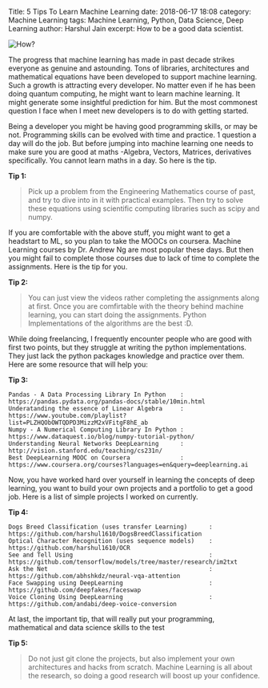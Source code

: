 Title: 5 Tips To Learn Machine Learning
date: 2018-06-17 18:08
category: Machine Learning
tags: Machine Learning, Python, Data Science, Deep Learning
author: Harshul Jain
excerpt: How to be a good data scientist.

![How?](theme/img/how.jpg)

The progress that machine learning has made in past decade strikes everyone as genuine and astounding. Tons of libraries, architectures and mathematical equations have been developed to support machine learning. Such a growth is attracting every developer. No matter even if he has been doing quantum computing, he might want to learn machine learning. It might generate some insightful prediction for him. But the most commonest question I face when I meet new developers is to do with getting started.

Being a developer you might be having good programming skills, or may be not. Programming skills can be evolved with time and practice. 1 question a day will do the job. But before jumping into machine learning one needs to make sure you are good at maths -Algebra, Vectors, Matrices, derivatives specifically. You cannot learn maths in a day. So here is the tip.

**Tip 1:** 
>Pick up a problem from the Engineering Mathematics course of past, and try to dive into in it with practical examples. Then try to solve these equations using scientific computing libraries such as scipy and numpy.

If you are comfortable with the above stuff, you might want to get a headstart to ML, so you plan to take the MOOCs on coursera. Machine Learning courses by Dr. Andrew Ng are most popular these days. But then you might fail to complete those courses due to lack of time to complete the assignments. Here is the tip for you.

**Tip 2:** 
>You can just view the videos rather completing the assignments along at first. Once you are comfirtable with the theory behind machine learning, you can start doing the assignments. Python Implementations of the algorithms are the best :D. 

While doing freelancing, I frequently encounter people who are good with first two points, but they struggle at writing the python implementations. They just lack the python packages knowledge and practice over them. Here are some resource that will help you:

**Tip 3:**
```
Pandas - A Data Processing Library In Python    : https://pandas.pydata.org/pandas-docs/stable/10min.html
Underatanding the essence of Linear Algebra     : https://www.youtube.com/playlist?list=PLZHQObOWTQDPD3MizzM2xVFitgF8hE_ab
Numpy - A Numerical Computing Library In Python : https://www.dataquest.io/blog/numpy-tutorial-python/
Understanding Neural Networks DeepLearning      : http://vision.stanford.edu/teaching/cs231n/
Best DeepLearning MOOC on Coursera              : https://www.coursera.org/courses?languages=en&query=deeplearning.ai
```

Now, you have worked hard over yourself in learning the concepts of deep learning, you want to build your own projects and a portfolio to get a good job. Here is a list of simple projects I worked on currently.

**Tip 4:**
```
Dogs Breed Classification (uses transfer Learning)      : https://github.com/harshul1610/DogsBreedClassification
Optical Character Recognition (uses sequence models)    : https://github.com/harshul1610/OCR
See and Tell Using                                      : https://github.com/tensorflow/models/tree/master/research/im2txt
Ask the Net                                             : https://github.com/abhshkdz/neural-vqa-attention
Face Swapping using DeepLearning                        : https://github.com/deepfakes/faceswap
Voice Cloning Using DeepLearning                        : https://github.com/andabi/deep-voice-conversion
```


At last, the important tip, that will really put your programming, mathematical and data science skills to the test

**Tip 5:** 
>Do not just git clone the projects, but also implement your own architectures and hacks from scratch. Machine Learning is all about the research, so doing a good research will boost up your confidence.